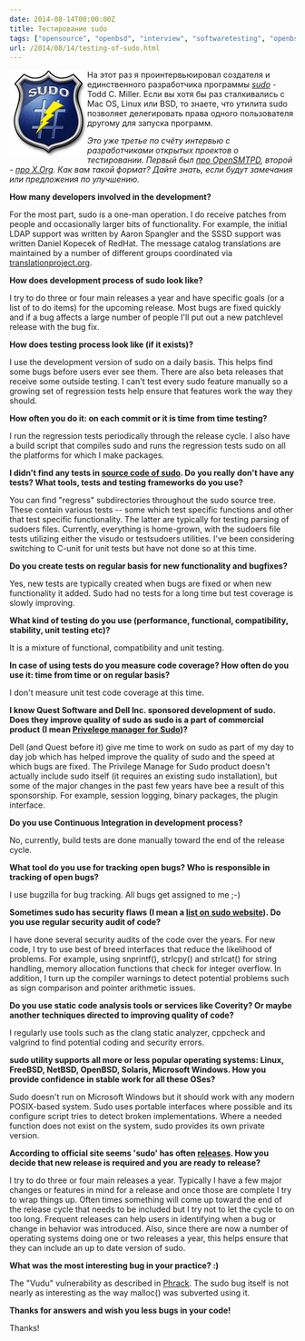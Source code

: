 ```yaml
---
date: 2014-08-14T00:00:00Z
title: Тестирование sudo
tags: ["opensource", "openbsd", "interview", "softwaretesting", "openbsd-en"]
url: /2014/08/14/testing-of-sudo.html
---
```


<img src="/images/logo-sudo.png" alt="Sudo" style="float:left">

На этот раз я проинтервьюировал создателя и единственного разработчика программы *[sudo](http://www.sudo.ws/)* - Todd C. Miller.
Если вы хотя бы раз сталкивались с Mac OS, Linux или BSD, то знаете, что
утилита sudo позволяет делегировать права одного пользователя другому для запуска
программ.

*Это уже третье по счёту интервью с разработчиками открытых проектов о тестировании.
Первый был [про OpenSMTPD](/2014/07/29/testing-of-opensmtpd.html),
второй - [про X.Org](/2014/08/06/testing-of-xorg.html).
Как вам такой формат? Дайте знать, если будут замечания или предложения по улучшению.*

**How many developers involved in the development?**

For the most part, sudo is a one-man operation.  I do receive patches
from people and occasionally larger bits of functionality.  For
example, the initial LDAP support was written by Aaron Spangler and
the SSSD support was written Daniel Kopecek of RedHat.  The message
catalog translations are maintained by a number of different groups
coordinated via [translationproject.org](http://translationproject.org/).

**How does development process of sudo look like?**

I try to do three or four main releases a year and have specific
goals (or a list of to do items) for the upcoming release.  Most
bugs are fixed quickly and if a bug affects a large number of people
I'll put out a new patchlevel release with the bug fix.

**How does testing process look like (if it exists)?**

I use the development version of sudo on a daily basis.  This helps
find some bugs before users ever see them.  There are also beta
releases that receive some outside testing.  I can't test every
sudo feature manually so a growing set of regression tests help
ensure that features work the way they should.

**How often you do it: on each commit or it is time from time testing?**

I run the regression tests periodically through the release cycle.
I also have a build script that compiles sudo and runs the regression
tests sudo on all the platforms for which I make packages.

**I didn't find any tests in [source code of sudo](http://www.sudo.ws/repos/sudo/).
Do you really don't have any tests? What tools, tests and testing frameworks
do you use?**

You can find "regress" subdirectories throughout the sudo source
tree.  These contain various tests -- some which test specific functions
and other that test specific functionality.  The latter are typically
for testing parsing of sudoers files.  Currently, everything is
home-grown, with the sudoers file tests utilizing either the visudo
or testsudoers utilities. I've been considering switching to C-unit
for unit tests but have not done so at this time.

**Do you create tests on regular basis for new functionality and bugfixes?**

Yes, new tests are typically created when bugs are fixed or when
new functionality it added.  Sudo had no tests for a long time but
test coverage is slowly improving.

**What kind of testing do you use (performance, functional,
compatibility, stability, unit testing etc)?**

It is a mixture of functional, compatibility and unit testing.

**In case of using tests do you measure code coverage?
How often do you use it: time from time or on regular basis?**

I don't measure unit test code coverage at this time.

**I know Quest Software and Dell Inc. sponsored development of sudo.
Does they improve quality of sudo as sudo is a part of commercial product
(I mean [Privelege manager for Sudo](http://www.quest.com/privilege-manager-for-sudo/))?**

Dell (and Quest before it) give me time to work on sudo as part of
my day to day job which has helped improve the quality of sudo and
the speed at which bugs are fixed.  The Privilege Manage for Sudo
product doesn't actually include sudo itself (it requires an existing
sudo installation), but some of the major changes in the past few
years have bee a result of this sponsorship.  For example, session
logging, binary packages, the plugin interface.

**Do you use Continuous Integration in development process?**

No, currently, build tests are done manually toward the end of the
release cycle.

**What tool do you use for tracking open bugs? Who is responsible in
tracking of open bugs?**

I use bugzilla for bug tracking.  All bugs get assigned to me ;-)

**Sometimes sudo has security flaws (I mean a [list on sudo website](http://www.sudo.ws/sudo/alerts/)).
Do you use regular security audit of code?**

I have done several security audits of the code over the years.
For new code, I try to use best of breed interfaces that reduce the
likelihood of problems.  For example, using snprintf(), strlcpy()
and strlcat() for string handling, memory allocation functions that
check for integer overflow.  In addition, I turn up the compiler
warnings to detect potential problems such as sign comparison and
pointer arithmetic issues.

**Do you use static code analysis tools or services like Coverity?
Or maybe another techniques directed to improving quality of code?**

I regularly use tools such as the clang static analyzer, cppcheck
and valgrind to find potential coding and security errors.

**sudo utility supports all more or less popular operating systems:
Linux, FreeBSD, NetBSD, OpenBSD, Solaris, Microsoft Windows.
How you provide confidence in stable work for all these OSes?**

Sudo doesn't run on Microsoft Windows but it should work with any
modern POSIX-based system.  Sudo uses portable interfaces where
possible and its configure script tries to detect broken implementations.
Where a needed function does not exist on the system, sudo provides
its own private version.

**According to official site seems 'sudo' has often [releases](http://www.sudo.ws/sudo/news.html).
How you decide that new release is required and you are ready to release?**

I try to do three or four main releases a year. Typically I have
a few major changes or features in mind for a release and once those
are complete I try to wrap things up.  Often times something will
come up toward the end of the release cycle that needs to be included
but I try not to let the cycle to on too long.  Frequent releases
can help users in identifying when a bug or change in behavior was
introduced.  Also, since there are now a number of operating systems
doing one or two releases a year, this helps ensure that they can
include an up to date version of sudo.

**What was the most interesting bug in your practice? :)**

The "Vudu" vulnerability as described in [Phrack](http://phrack.org/issues/57/8.html).
The sudo bug itself is not nearly as interesting as the way malloc()
was subverted using it.

**Thanks for answers and wish you less bugs in your code!**

Thanks!
